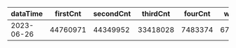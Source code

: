 |dataTime|firstCnt|secondCnt|thirdCnt|fourCnt|winCnt|vrate|wrate|
|-|-|-|-|-|-|-|-|
|2023-06-26|44760971|44349952|33418028|7483374|6716047|86.7%|14.3%|